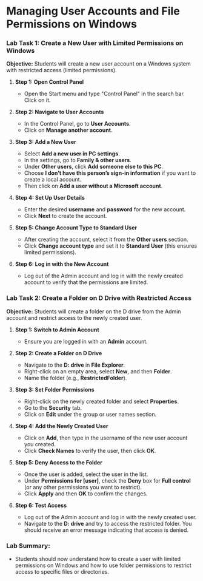 # Managing User Accounts and File Permissions on Windows

### Lab Task 1: Create a New User with Limited Permissions on Windows
**Objective:** Students will create a new user account on a Windows system with restricted access (limited permissions).

1. **Step 1: Open Control Panel**
   - Open the Start menu and type "Control Panel" in the search bar. Click on it.
   
2. **Step 2: Navigate to User Accounts**
   - In the Control Panel, go to **User Accounts**.
   - Click on **Manage another account**.

3. **Step 3: Add a New User**
   - Select **Add a new user in PC settings**.
   - In the settings, go to **Family & other users**.
   - Under **Other users**, click **Add someone else to this PC**.
   - Choose **I don’t have this person’s sign-in information** if you want to create a local account.
   - Then click on **Add a user without a Microsoft account**.

4. **Step 4: Set Up User Details**
   - Enter the desired **username** and **password** for the new account.
   - Click **Next** to create the account.

5. **Step 5: Change Account Type to Standard User**
   - After creating the account, select it from the **Other users** section.
   - Click **Change account type** and set it to **Standard User** (this ensures limited permissions).
   
6. **Step 6: Log in with the New Account**
   - Log out of the Admin account and log in with the newly created account to verify that the permissions are limited.

### Lab Task 2: Create a Folder on D Drive with Restricted Access
**Objective:** Students will create a folder on the D drive from the Admin account and restrict access to the newly created user.

1. **Step 1: Switch to Admin Account**
   - Ensure you are logged in with an **Admin** account.

2. **Step 2: Create a Folder on D Drive**
   - Navigate to the **D: drive** in **File Explorer**.
   - Right-click on an empty area, select **New**, and then **Folder**.
   - Name the folder (e.g., **RestrictedFolder**).

3. **Step 3: Set Folder Permissions**
   - Right-click on the newly created folder and select **Properties**.
   - Go to the **Security** tab.
   - Click on **Edit** under the group or user names section.

4. **Step 4: Add the Newly Created User**
   - Click on **Add**, then type in the username of the new user account you created.
   - Click **Check Names** to verify the user, then click **OK**.

5. **Step 5: Deny Access to the Folder**
   - Once the user is added, select the user in the list.
   - Under **Permissions for [user]**, check the **Deny** box for **Full control** (or any other permissions you want to restrict).
   - Click **Apply** and then **OK** to confirm the changes.

6. **Step 6: Test Access**
   - Log out of the Admin account and log in with the newly created user.
   - Navigate to the **D: drive** and try to access the restricted folder. You should receive an error message indicating that access is denied.

### Lab Summary:
- Students should now understand how to create a user with limited permissions on Windows and how to use folder permissions to restrict access to specific files or directories.